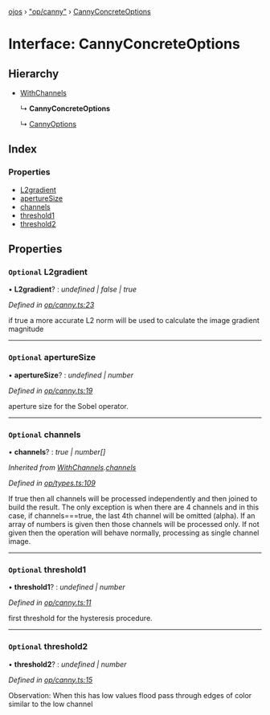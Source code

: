 [ojos](../README.md) › ["op/canny"](../modules/_op_canny_.md) › [CannyConcreteOptions](_op_canny_.cannyconcreteoptions.md)

# Interface: CannyConcreteOptions

## Hierarchy

* [WithChannels](_op_types_.withchannels.md)

  ↳ **CannyConcreteOptions**

  ↳ [CannyOptions](_op_canny_.cannyoptions.md)

## Index

### Properties

* [L2gradient](_op_canny_.cannyconcreteoptions.md#optional-l2gradient)
* [apertureSize](_op_canny_.cannyconcreteoptions.md#optional-aperturesize)
* [channels](_op_canny_.cannyconcreteoptions.md#optional-channels)
* [threshold1](_op_canny_.cannyconcreteoptions.md#optional-threshold1)
* [threshold2](_op_canny_.cannyconcreteoptions.md#optional-threshold2)

## Properties

### `Optional` L2gradient

• **L2gradient**? : *undefined | false | true*

*Defined in [op/canny.ts:23](https://github.com/cancerberoSgx/mirada/blob/3544b58/ojos/src/op/canny.ts#L23)*

if true a more accurate L2 norm will be used to calculate the image gradient magnitude

___

### `Optional` apertureSize

• **apertureSize**? : *undefined | number*

*Defined in [op/canny.ts:19](https://github.com/cancerberoSgx/mirada/blob/3544b58/ojos/src/op/canny.ts#L19)*

aperture size for the Sobel operator.

___

### `Optional` channels

• **channels**? : *true | number[]*

*Inherited from [WithChannels](_op_types_.withchannels.md).[channels](_op_types_.withchannels.md#optional-channels)*

*Defined in [op/types.ts:109](https://github.com/cancerberoSgx/mirada/blob/3544b58/ojos/src/op/types.ts#L109)*

If true then all channels will be processed independently and then joined to build the result. The only
exception is when there are 4 channels and in this case, if channels===true, the last 4th channel will be
omitted (alpha). If an array of numbers is given then those channels will be processed only. If not given
then the operation will behave normally, processing as single channel image.

___

### `Optional` threshold1

• **threshold1**? : *undefined | number*

*Defined in [op/canny.ts:11](https://github.com/cancerberoSgx/mirada/blob/3544b58/ojos/src/op/canny.ts#L11)*

first threshold for the hysteresis procedure.

___

### `Optional` threshold2

• **threshold2**? : *undefined | number*

*Defined in [op/canny.ts:15](https://github.com/cancerberoSgx/mirada/blob/3544b58/ojos/src/op/canny.ts#L15)*

Observation: When this has low values flood pass through edges of color similar to the low channel
